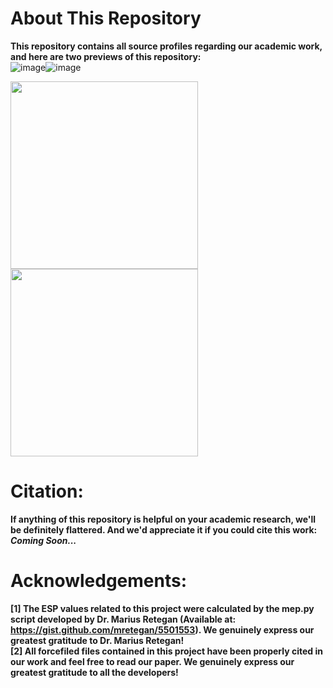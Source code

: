 # About This Repository
**This repository contains all source profiles regarding our academic work, and here are two previews of this repository:<br>**
![image](./figures/1.png)![image](./figures/2.png)

<img src="./figures/1.png" height="300" /> <img src="./figures/2.png" height="300" />

# Citation:
**If anything of this repository is helpful on your academic research, we'll be definitely flattered. And we'd appreciate it if you could cite this work:<br>**
***Coming Soon...***

# Acknowledgements:
**[1] The ESP values related to this project were calculated by the mep.py script developed by Dr. Marius Retegan (Available at: https://gist.github.com/mretegan/5501553). We genuinely express our greatest gratitude to Dr. Marius Retegan!<br>**
**[2] All forcefiled files contained in this project have been properly cited in our work and feel free to read our paper. We genuinely express our greatest gratitude to all the developers!<br>**
